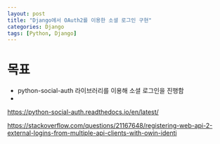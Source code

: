 ```yaml
---
layout: post
title: "Django에서 OAuth2를 이용한 소셜 로그인 구현"
categories: Django
tags: [Python, Django]
---
```


# 목표

* python-social-auth 라이브러리를 이용해 소셜 로그인을 진행함
* 

https://python-social-auth.readthedocs.io/en/latest/

https://stackoverflow.com/questions/21167648/registering-web-api-2-external-logins-from-multiple-api-clients-with-owin-identi